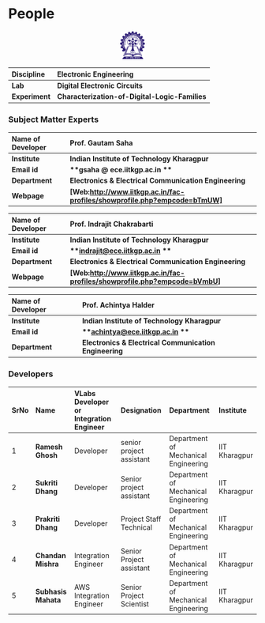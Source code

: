 
<!-- Remove all lines above this line before making changes to the file -->
# People

<div align="center">
<img src="images/iitkgp.png" width="10%">
</div>

<b>Discipline | <b> Electronic Engineering 
:--|:--|
<b> Lab | <b> **Digital Electronic Circuits**
<b> Experiment|     <b> **Characterization-of-Digital-Logic-Families**

### Subject Matter Experts
<b>Name of Developer | <b> **Prof. Gautam Saha**
:--|:--|
<b> Institute | <b>  **Indian Institute of Technology Kharagpur**
<b> Email id|     <b>  **gsaha @ ece.iitkgp.ac.in **
<b> Department |  **Electronics & Electrical Communication Engineering**
<b>Webpage| <b> [Web:http://www.iitkgp.ac.in/fac-profiles/showprofile.php?empcode=bTmUW]

<b>Name of Developer | <b> **Prof. Indrajit Chakrabarti**
:--|:--|
<b> Institute | <b>  **Indian Institute of Technology Kharagpur**
<b> Email id|     <b>  **indrajit@ece.iitkgp.ac.in **
<b> Department |  **Electronics & Electrical Communication Engineering**
<b>Webpage| <b> [Web:http://www.iitkgp.ac.in/fac-profiles/showprofile.php?empcode=bVmbU]

<b>Name of Developer | <b> **Prof. Achintya Halder**
:--|:--|
<b> Institute | <b>  **Indian Institute of Technology Kharagpur**
<b> Email id|     <b>  **achintya@ece.iitkgp.ac.in **
<b> Department |  **Electronics & Electrical Communication Engineering**

### Developers
SrNo | Name | VLabs Developer or Integration Engineer | Designation | Department| Institute
:--|:--|:--|:--|:--|:--|
1 | **Ramesh Ghosh** | Developer | senior project assistant | Department of Mechanical Engineering | IIT Kharagpur | 
2 | **Sukriti Dhang** | Developer | Senior project assistant | Department of Mechanical Engineering | IIT Kharagpur | 
3 | **Prakriti Dhang** | Developer | Project Staff Technical | Department of Mechanical Engineering | IIT Kharagpur | 
4 | **Chandan Mishra** | Integration Engineer | Senior Project assistant | Department of Mechanical Engineering | IIT Kharagpur |
5 | **Subhasis Mahata** |AWS Integration Engineer | Senior Project Scientist | Department of Mechanical Engineering | IIT Kharagpur | 